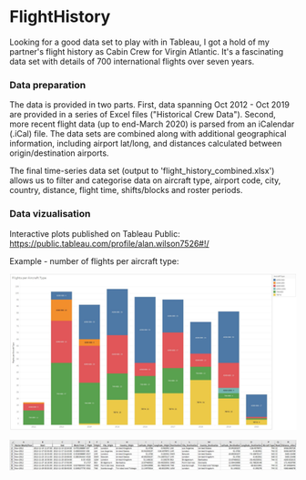 # FlightHistory

Looking for a good data set to play with in Tableau, I got a hold of my partner's flight history as Cabin Crew for Virgin Atlantic. It's a fascinating data set with details of 700 international flights over seven years.

### Data preparation
The data is provided in two parts. First, data spanning Oct 2012 - Oct 2019 are provided in a series of Excel files ("Historical Crew Data"). Second, more recent flight data (up to end-March 2020) is parsed from an iCalendar (.iCal) file. The data sets are combined along with additional geographical information, including airport lat/long, and distances calculated between origin/destination airports.

The final time-series data set (output to 'flight_history_combined.xlsx') allows us to filter and categorise data on aircraft type, airport code, city, country, distance, flight time, shifts/blocks and roster periods.

### Data vizualisation
Interactive plots published on Tableau Public: https://public.tableau.com/profile/alan.wilson7526#!/

Example - number of flights per aircraft type:

![](tableau_plots/Example_flights-per-aircraft-type.JPG)

![](tableau_plots/Example_combined-data-set.JPG)
